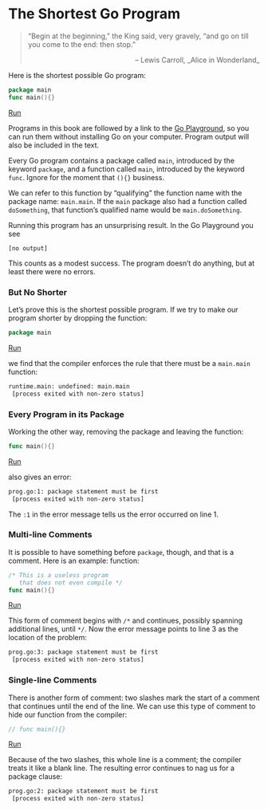 # The Shortest Go Program

> “Begin at the beginning,” the King said, very gravely, “and go on till you
> come to the end: then stop.”
>
><p style="text-align:right">– Lewis Carroll, _Alice in Wonderland_</p>

Here is the shortest possible Go program:

```go
package main
func main(){}
```
[Run](http://play.golang.org/p/xb5ovJaPFq)

Programs in this book are followed by a link to the [Go
Playground](http://play.golang.org), so you can run them without installing Go
on your computer. Program output will also be included in the text.

Every Go program contains a package called `main`, introduced by the keyword
`package`, and a function called `main`, introduced by the keyword `func`.
Ignore for the moment that `(){}` business.

We can refer to this function by “qualifying” the function name with the
package name: `main.main`. If the `main` package also had a function called
`doSomething`, that function’s qualified name would be `main.doSomething`.
 
Running this program has an unsurprising result. In the Go Playground you see

```
[no output]
```

This counts as a modest success.  The program doesn’t do anything, but at least
there were no errors.

### But No Shorter

Let’s prove this is the shortest possible program. If we try to make our
program shorter by dropping the function:

```go
package main
```
[Run](http://play.golang.org/p/q0_itBEfzN)

we find that the compiler enforces the rule that there must be a `main.main`
function:

```bash
runtime.main: undefined: main.main
 [process exited with non-zero status]
```

### Every Program in its Package

Working the other way, removing the package and leaving the function:

```go
func main(){}
```
[Run](http://play.golang.org/p/k_Lqx9ORfK)

also gives an error:

```bash
prog.go:1: package statement must be first
 [process exited with non-zero status]
```

The `:1` in the error message tells us the error occurred on line 1.

### Multi-line Comments

It is possible to have something before `package`, though, and that is a
comment. Here is an example: function:

```go
/* This is a useless program
   that does not even compile */
func main(){}
```
[Run](http://play.golang.org/p/vXroUNbrD8)

This form of comment begins with `/*` and continues, possibly spanning
additional lines, until `*/`. Now the error message points to line 3 as
the location of the problem:

```bash
prog.go:3: package statement must be first
 [process exited with non-zero status]
```

### Single-line Comments

There is another form of comment: two slashes mark the start of a comment
that continues until the end of the line. We can use this type of comment to
hide our function from the compiler:

```go
// func main(){}
```
[Run](http://play.golang.org/p/Bwdn2l9mAc)

Because of the two slashes, this whole line is a comment; the compiler treats 
it like a blank line. The resulting error continues to nag us for a package 
clause:

```bash
prog.go:2: package statement must be first
 [process exited with non-zero status]
```
